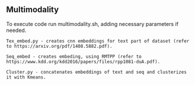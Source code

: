 ## Multimodality
To execute code run multimodality.sh, adding necessary parameters if needed. 

	Tex_embed.py - creates cnn embeddings for text part of dataset (refer to https://arxiv.org/pdf/1408.5882.pdf). 

	Seq_embed - creates embeding, using RMTPP (refer to https://www.kdd.org/kdd2016/papers/files/rpp1081-duA.pdf). 

	Cluster.py - concatenates embeddings of text and seq and clusterizes it with Kmeans.
